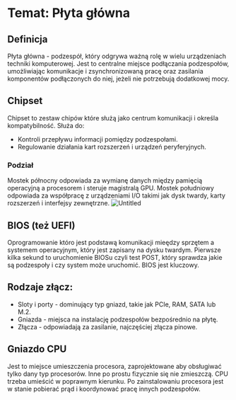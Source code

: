 # Temat: Płyta główna
## Definicja
Płyta główna - podzespół, który odgrywa ważną rolę w wielu urządzeniach techniki komputerowej. Jest to centralne miejsce podłączania podzespołów, umożliwiając komunikacje i zsynchronizowaną pracę oraz zasilania komponentów podłączonych do niej, jeżeli nie potrzebują dodatkowej mocy.
## Chipset
Chipset to zestaw chipów które służą jako centrum komunikacji i określa kompatybilność. Służa do:
- Kontroli przepływu informacji pomiędzy podzespołami.
- Regulowanie działania kart rozszerzeń i urządzeń peryferyjnych.
### Podział
Mostek północny odpowiada za wymianę danych między pamięcią operacyjną a procesorem i steruje magistralą GPU.
Mostek południowy odpowiada za współpracę z urządzeniami I/O takimi jak dysk twardy, karty rozszerzeń i interfejsy zewnętrzne.
![Untitled](https://github.com/Wojtix777/lekcje/assets/78987394/2238d3fd-bffb-470d-9d51-3ca792b4ee55)
## BIOS (też UEFI)
Oprogramowanie któro jest podstawą komunikacji mieędzy sprzętem a systemem operacyjnym, który jest zapisany na dysku twardym. Pierwsze kilka sekund to uruchomienie BIOSu czyli test POST, który sprawdza jakie są podzespoły i czy system może uruchomić. BIOS jest kluczowy.
## Rodzaje złącz:
- Sloty i porty - dominujący typ gniazd, takie jak PCIe, RAM, SATA lub M.2.
- Gniazda - miejsca na instalację podzespołów bezpośrednio na płytę.
- Złącza - odpowiadają za zasilanie, najczęściej złącza pinowe.
## Gniazdo CPU
Jest to miejsce umieszczenia procesora, zaprojektowane aby obsługiwać tylko dany typ procesorów. Inne po prostu fizycznie się nie zmieszczą. CPU trzeba umieścić w poprawnym kierunku. Po zainstalowaniu procesora jest w stanie pobierać prąd i koordynować pracę innych podzespołów.
